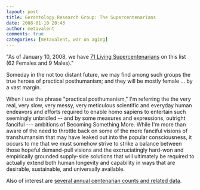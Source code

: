 ```yaml
---
layout: post
title: Gerontology Research Group: The Supercentenarians
date: 2008-01-10 20:43
author: metavalent
comments: true
categories: [metavalent, war on aging]
---
```

"As of  January 10, 2008, we have <a href="http://www.grg.org/Adams/Tables.htm">71 Living Supercentenarians</a> on this list (62 Females and 9 Males)."

Someday in the not too distant future, we may find among such groups the true heroes of practical posthumanism; and they will be mostly female ... by a vast margin. 

When I use the phrase "practical posthumanism," I'm referring the the very real, very slow, very messy, very meticulous scientific and everyday human endeavors and efforts required to enable homo sapiens to entertain such seemingly unbridled -- and by some measures and expressions, outright fanciful --- ambitions of Becoming Something More. While I'm more than aware of the need to throttle back on some of the more fanciful visions of transhumansim that may have leaked out into the popular consciousness, it occurs to me that we must somehow strive to strike a balance between those hopeful demand-pull visions and the excruciatingly hard-won and empirically grounded supply-side solutions that will ultimately be required to actually extend both human longevity and capability in ways that are desirable, sustainable, and universally available.

Also of interest are <a href="http://www.grg.org/calment.html">several annual centenarian counts and related data</a>.
